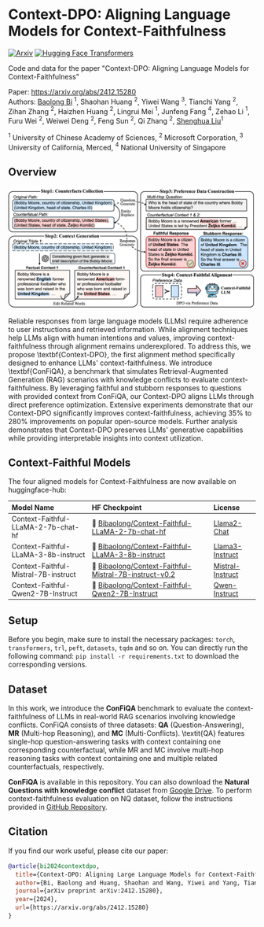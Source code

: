 Context-DPO: Aligning Language Models for Context-Faithfulness
===

[![Arxiv](https://img.shields.io/badge/arXiv-2412.15280-B21A1B)](https://arxiv.org/abs/2412.15280)
[![Hugging Face Transformers](https://img.shields.io/badge/%F0%9F%A4%97-Transformers-blue)](https://github.com/huggingface/transformers)

Code and data for the paper "Context-DPO: Aligning Language Models for Context-Faithfulness"

Paper: https://arxiv.org/abs/2412.15280  
Authors: [Baolong Bi](https://byronbbl.github.io/) $^{1}$, Shaohan Huang $^{2}$, Yiwei Wang $^{3}$, Tianchi Yang $^{2}$, Zihan Zhang $^{2}$, Haizhen Huang $^{2}$, Lingrui Mei $^{1}$, Junfeng Fang $^{4}$, Zehao Li $^{1}$, Furu Wei $^{2}$, Weiwei Deng $^{2}$, Feng Sun $^{2}$, Qi Zhang $^{2}$, [Shenghua Liu](https://shenghua-liu.github.io/)$^{1}$  

$^1$ University of Chinese Academy of Sciences, $^2$ Microsoft Corporation, $^3$ University of California, Merced, $^4$ National University of Singapore  

## Overview

![Context-DPO](overview.jpg)

Reliable responses from large language models (LLMs) require adherence to user instructions and retrieved information. While alignment techniques help LLMs align with human intentions and values, improving context-faithfulness through alignment remains underexplored. To address this, we propose \textbf{Context-DPO}, the first alignment method specifically designed to enhance LLMs' context-faithfulness. We introduce \textbf{ConFiQA}, a benchmark that simulates Retrieval-Augmented Generation (RAG) scenarios with knowledge conflicts to evaluate context-faithfulness. By leveraging faithful and stubborn responses to questions with provided context from ConFiQA, our Context-DPO aligns LLMs through direct preference optimization. Extensive experiments demonstrate that our Context-DPO significantly improves context-faithfulness, achieving 35\% to 280\% improvements on popular open-source models. Further analysis demonstrates that Context-DPO preserves LLMs' generative capabilities while providing interpretable insights into context utilization.

## Context-Faithful Models
The four aligned models for Context-Faithfulness are now available on huggingface-hub:

| Model Name                | HF Checkpoint                                                                              | License |
|:--------------------------|:-------------------------------------------------------------------------------------------| :--- |
| Context-Faithful-LLaMA-2-7b-chat-hf | 🤗 [Bibaolong/Context-Faithful-LLaMA-2-7b-chat-hf](https://huggingface.co/Bibaolong/Context-Faithful-LLaMA-2-7b-chat-hf) | [Llama2-Chat](https://ai.meta.com/resources/models-and-libraries/llama-downloads/)|
| Context-Faithful-LLaMA-3-8b-instruct  | 🤗 [Bibaolong/Context-Faithful-LLaMA-3-8b-instruct](https://huggingface.co/Bibaolong/Context-Faithful-LLaMA-3-8b-instruct)         | [Llama3-Instruct](https://ai.meta.com/resources/models-and-libraries/llama-downloads/)|
| Context-Faithful-Mistral-7B-instruct  | 🤗 [Bibaolong/Context-Faithful-Mistral-7B-instruct-v0.2](https://huggingface.co/Bibaolong/Context-Faithful-Mistral-7B-instruct-v0.2)         | [Mistral-Instruct](https://mistral.ai/contact/)|
| Context-Faithful-Qwen2-7B-Instruct  | 🤗 [Bibaolong/Context-Faithful-Qwen2-7B-Instruct](https://huggingface.co/Bibaolong/Context-Faithful-Qwen2-7B-Instruct)         | [Qwen-Instruct](https://github.com/QwenLM/Qwen/blob/main/LICENSE)|

## Setup

Before you begin, make sure to install the necessary packages: `torch`, `transformers`, `trl`, `peft`, `datasets`, `tqdm` and so on. You can directly run the following command: `pip install -r requirements.txt` to download the corresponding versions.

## Dataset

In this work, we introduce the **ConFiQA** benchmark to evaluate the context-faithfulness of LLMs in real-world RAG scenarios involving knowledge conflicts.
ConFiQA consists of three datasets: **QA** (Question-Answering), **MR** (Multi-hop Reasoning), and **MC** (Multi-Conflicts).
\textit{QA} features single-hop question-answering tasks with context containing one corresponding counterfactual, while MR and MC involve multi-hop reasoning tasks with context containing one and multiple related counterfactuals, respectively.

**ConFiQA** is available in this repository. You can also download the **Natural Questions with knowledge conflict** dataset from [Google Drive](https://drive.google.com/file/d/1DJ1ajmLNAKVTBWnM7SkP93EYQ2cav3Mk/view).  To perform context-faithfulness evaluation on NQ dataset, follow the instructions provided in [GitHub Repository](https://github.com/wzhouad/context-faithful-llm/tree/main?tab=readme-ov-file).  


## Citation
If you find our work useful, please cite our paper:
```bibtex
@article{bi2024contextdpo,
  title={Context-DPO: Aligning Large Language Models for Context-Faithfulness},
  author={Bi, Baolong and Huang, Shaohan and Wang, Yiwei and Yang, Tianchi and Zhang, Zihan and Huang, Haizhen and Mei, Lingrui and Fang, Junfeng and Li, Zehao and Wei, Furu and Deng, Weiwei and Sun, Feng and Zhang, Qi and Liu, Shenghua},
  journal={arXiv preprint arXiv:2412.15280},
  year={2024},
  url={https://arxiv.org/abs/2412.15280}
}
```
